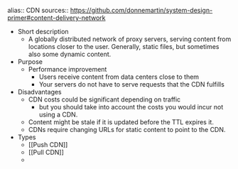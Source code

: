 alias:: CDN
sources:: https://github.com/donnemartin/system-design-primer#content-delivery-network

- Short description
	- A globally distributed network of proxy servers, serving content from locations closer to the user. Generally, static files, but sometimes also some dynamic content.
- Purpose
	- Performance improvement
		- Users receive content from data centers close to them
		- Your servers do not have to serve requests that the CDN fulfills
- Disadvantages
	- CDN costs could be significant depending on traffic
		- but you should take into account the costs you would incur not using a CDN.
	- Content might be <span class="hl-neutral-01">stale</span> if it is updated before the TTL expires it.
	- CDNs <span class="hl-neutral-01">require changing URLs for static content to point to the CDN</span>.
- Types
	- [[Push CDN]]
	- [[Pull CDN]]
	-